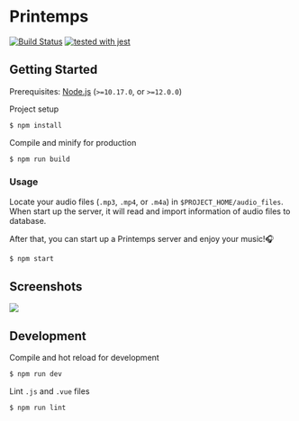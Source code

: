# Printemps
[![Build Status](https://travis-ci.org/cest-tout/printemps.svg?branch=master)](https://travis-ci.org/cest-tout/printemps)
[![tested with jest](https://img.shields.io/badge/tested_with-jest-99424f.svg)](https://github.com/facebook/jest)


## Getting Started
Prerequisites: [Node.js](https://nodejs.org/) (`>=10.17.0`, or `>=12.0.0`)

Project setup
```sh
$ npm install
```

Compile and minify for production
```sh
$ npm run build
```

### Usage
Locate your audio files (`.mp3`, `.mp4`, or `.m4a`) in `$PROJECT_HOME/audio_files`. When start up the server, it will read and import information of audio files to database. 

After that, you can start up a Printemps server and enjoy your music!:headphones:
```sh
$ npm start
```


## Screenshots
![](./screenshots/example.png)


## Development
Compile and hot reload for development
```sh
$ npm run dev
```

Lint `.js` and `.vue` files
```sh
$ npm run lint
```
